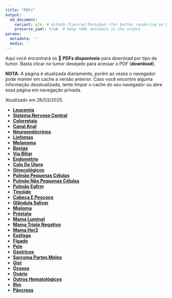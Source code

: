 ```yaml
---
title: "PDFs"
output: 
  md_document:
    variant: gfm  # GitHub-flavored Markdown (for better rendering on GitHub)
    preserve_yaml: true  # Keep YAML metadata in the output
params:
  metadata: ''
  media: ''
---
```


<script async src="https://scripts.simpleanalyticscdn.com/latest.js"></script>

Aqui você encontrará os 📝 **PDFs disponíveis** para download por tipo
de tumor. Basta clicar no tumor desejado para acessar o PDF
(**download**).

**NOTA**: A página é atualizada diariamente, porém as vezes o navegador
pode manter em cache a versão anterior. Caso você encontre alguma
informação desatualizada, tente limpar o cache do seu navegador ou abre
essa página em navegação privada.

Atualizado em 26/03/2025.

- [**Leucemia**](https://coeoralmeds-e768.restdb.io/media/67e38f08f63b80480016281d?download=true)
- [**Sistema Nervoso
  Central**](https://coeoralmeds-e768.restdb.io/media/67e38f0af63b80480016281f?download=true)
- [**Colorretais**](https://coeoralmeds-e768.restdb.io/media/67e38f0cf63b804800162825?download=true)
- [**Canal
  Anal**](https://coeoralmeds-e768.restdb.io/media/67e38f0ef63b804800162828?download=true)
- [**Neuroendócrinos**](https://coeoralmeds-e768.restdb.io/media/67e38f0ff63b80480016282a?download=true)
- [**Linfomas**](https://coeoralmeds-e768.restdb.io/media/67e38f10f63b80480016282b?download=true)
- [**Melanoma**](https://coeoralmeds-e768.restdb.io/media/67e38f11f63b80480016282e?download=true)
- [**Bexiga**](https://coeoralmeds-e768.restdb.io/media/67e38f12f63b80480016282f?download=true)
- [**Via
  Biliar**](https://coeoralmeds-e768.restdb.io/media/67e38f13f63b804800162831?download=true)
- [**Endométrio**](https://coeoralmeds-e768.restdb.io/media/67e38f14f63b804800162833?download=true)
- [**Colo De
  Útero**](https://coeoralmeds-e768.restdb.io/media/67e38f15f63b804800162835?download=true)
- [**Ginecológicos**](https://coeoralmeds-e768.restdb.io/media/67e38f17f63b804800162837?download=true)
- [**Pulmão Pequenas
  Células**](https://coeoralmeds-e768.restdb.io/media/67e38f18f63b804800162839?download=true)
- [**Pulmão Não Pequenas
  Células**](https://coeoralmeds-e768.restdb.io/media/67e38f1af63b80480016283c?download=true)
- [**Pulmão
  Egfrm**](https://coeoralmeds-e768.restdb.io/media/67e38f1bf63b80480016283e?download=true)
- [**Tireóide**](https://coeoralmeds-e768.restdb.io/media/67e38f1df63b804800162842?download=true)
- [**Cabeça E
  Pescoço**](https://coeoralmeds-e768.restdb.io/media/67e38f1ef63b804800162843?download=true)
- [**Glândula
  Salivar**](https://coeoralmeds-e768.restdb.io/media/67e38f1ff63b804800162845?download=true)
- [**Mieloma**](https://coeoralmeds-e768.restdb.io/media/67e38f20f63b804800162847?download=true)
- [**Próstata**](https://coeoralmeds-e768.restdb.io/media/67e38f21f63b804800162849?download=true)
- [**Mama
  Luminal**](https://coeoralmeds-e768.restdb.io/media/67e38f24f63b80480016284d?download=true)
- [**Mama Triplo
  Negativo**](https://coeoralmeds-e768.restdb.io/media/67e38f25f63b80480016284f?download=true)
- [**Mama
  Her2**](https://coeoralmeds-e768.restdb.io/media/67e38f26f63b804800162851?download=true)
- [**Esôfago**](https://coeoralmeds-e768.restdb.io/media/67e38f27f63b804800162853?download=true)
- [**Fígado**](https://coeoralmeds-e768.restdb.io/media/67e38f28f63b804800162855?download=true)
- [**Pele**](https://coeoralmeds-e768.restdb.io/media/67e38f29f63b804800162857?download=true)
- [**Gástricos**](https://coeoralmeds-e768.restdb.io/media/67e38f2bf63b804800162859?download=true)
- [**Sarcoma Partes
  Moles**](https://coeoralmeds-e768.restdb.io/media/67e38f2cf63b80480016285b?download=true)
- [**Gist**](https://coeoralmeds-e768.restdb.io/media/67e38f2df63b80480016285d?download=true)
- [**Ósseos**](https://coeoralmeds-e768.restdb.io/media/67e38f2ef63b80480016285f?download=true)
- [**Ovário**](https://coeoralmeds-e768.restdb.io/media/67e38f2ff63b804800162861?download=true)
- [**Outros
  Hematológicos**](https://coeoralmeds-e768.restdb.io/media/67e38f30f63b804800162863?download=true)
- [**Rim**](https://coeoralmeds-e768.restdb.io/media/67e38f32f63b804800162865?download=true)
- [**Pâncreas**](https://coeoralmeds-e768.restdb.io/media/67e38f33f63b804800162867?download=true)
